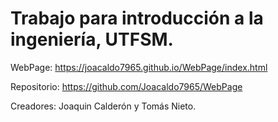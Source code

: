 # Trabajo para introducción a la ingeniería, UTFSM.

WebPage:
https://joacaldo7965.github.io/WebPage/index.html

Repositorio:
https://github.com/Joacaldo7965/WebPage

Creadores:
Joaquin Calderón y Tomás Nieto.
